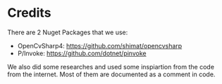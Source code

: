 # Credits

There are 2 Nuget Packages that we use:

- OpenCvSharp4: https://github.com/shimat/opencvsharp
- P/Invoke: https://github.com/dotnet/pinvoke

We also did some researches and used some inspiartion from the code from the internet. Most of them are documented as a comment in code.

